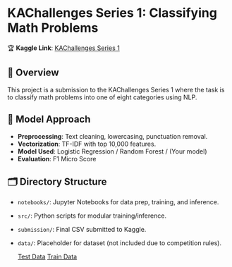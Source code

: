 # KAChallenges Series 1: Classifying Math Problems

🏆 **Kaggle Link**: [KAChallenges Series 1](https://kaggle.com/competitions/classification-of-math-problems-by-kasut-academy)

## 📌 Overview
This project is a submission to the KAChallenges Series 1 where the task is to classify math problems into one of eight categories using NLP.

## 🧠 Model Approach
- **Preprocessing**: Text cleaning, lowercasing, punctuation removal.
- **Vectorization**: TF-IDF with top 10,000 features.
- **Model Used**: Logistic Regression / Random Forest / (Your model)
- **Evaluation**: F1 Micro Score

## 🗂 Directory Structure
- `notebooks/`: Jupyter Notebooks for data prep, training, and inference.
- `src/`: Python scripts for modular training/inference.
- `submission/`: Final CSV submitted to Kaggle.
- `data/`: Placeholder for dataset (not included due to competition rules).
  
  [Test Data](https://www.kaggle.com/competitions/classification-of-math-problems-by-kasut-academy/data?select=test.csv)
  [Train Data](https://www.kaggle.com/competitions/classification-of-math-problems-by-kasut-academy/data?select=train.csv)
